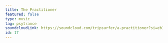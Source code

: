 ```yaml
---
title: The Practitioner
featured: false
type: music
tag: psytrance
soundcloudLink: https://soundcloud.com/tripsurfer/a-practitioner?si=eb14cdb9797a4fc5b071d9c45f5960a4&utm_source=clipboard&utm_medium=text&utm_campaign=social_sharing
id: 17
---
```

